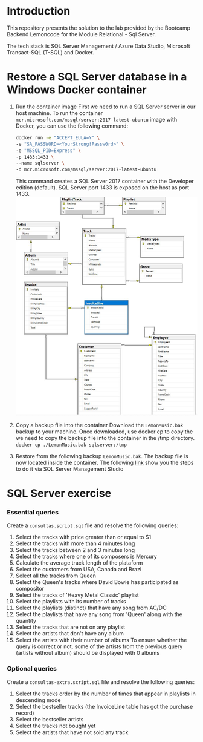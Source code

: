 # Introduction
This repository presents the solution to the lab provided by the Bootcamp Backend Lemoncode for the Module Relational - Sql Server.

The tech stack is SQL Server Management / Azure Data Studio, Microsoft Transact-SQL (T-SQL) and Docker.

# Restore a SQL Server database in a Windows Docker container
1.  Run the container image
    First we need to run a SQL Server server in our host machine. To run the container `mcr.microsoft.com/mssql/server:2017-latest-ubuntu` image with Docker, you can use the following command:
    ```Bash
    docker run -e "ACCEPT_EULA=Y" \
    -e "SA_PASSWORD=<YourStrong!Passw0rd>" \
    -e "MSSQL_PID=Express" \
    -p 1433:1433 \
    --name sqlserver \
    -d mcr.microsoft.com/mssql/server:2017-latest-ubuntu
    ```
    This command creates a SQL Server 2017 container with the Developer edition (default). SQL Server port 1433 is exposed on the host as port 1433.
    ![LemonMusicDiagram](LemonMusicDiagram.JPG)

2. Copy a backup file into the container
   Download the `LemonMusic.bak` backup to your machine. Once downloaded, use docker cp to copy the we need to copy the backup file into the container in the /tmp directory.
    `docker cp ./LemonMusic.bak sqlserver:/tmp`
3. Restore from the following backup `LemonMusic.bak`.
    The backup file is now located inside the container. 
    The following [link](https://github.com/Lemoncode/bootcamp-backend/tree/main/01-stack-relacional/01-sql-server/06-restore-sample-database) show you the steps to do it via SQL Server Management Studio


# SQL Server exercise
### Essential queries
Create a `consultas.script.sql` file and resolve the following queries:
1. Select the tracks with price greater than or equal to $1
2. Select the tracks with more than 4 minutes long
3. Select the tracks between 2 and 3 minutes long
4. Select the tracks where one of its composers is Mercury
5. Calculate the average track length of the plataform
6. Select the customers from USA, Canada and Brazi
7. Select all the tracks from Queen
8. Select the Queen's tracks where David Bowie has participated as compositor
9. Select the tracks of 'Heavy Metal Classic' playlist
10. Select the playlists with its number of tracks
11. Select the playlists (distinct) that have any song from AC/DC
12. Select the playlists that have any song from 'Queen' along with the quantity
13. Select the tracks that are not on any playlist
14. Select the artists that don't have any album
15. Select the artists with their number of albums
    To ensure whether the query is correct or not, some of the artists from the previous query (artists without album) should be displayed with 0 albums

### Optional queries
Create a `consultas-extra.script.sql` file and resolve the following queries:
1. Select the tracks order by the number of times that appear in playlists in descending mode
2. Select the bestseller tracks (the InvoiceLine table has got the purchase record)
3. Select the bestseller artists
4. Select the tracks not bought yet
5. Select the artists that have not sold any track